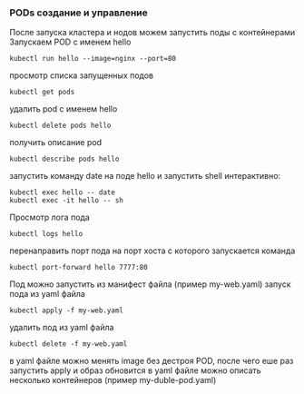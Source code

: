 ### PODs создание и управление
После запуска кластера и нодов можем запустить поды с контейнерами
Запускаем POD с именем hello
```
kubectl run hello --image=nginx --port=80
```
просмотр списка запущенных подов
```
kubectl get pods
```
удалить pod с именем hello
```
kubectl delete pods hello
```
получить описание pod
```
kubectl describe pods hello
```
запустить команду date на поде hello и запустить shell интерактивно:
```
kubectl exec hello -- date
kubectl exec -it hello -- sh
```
Просмотр лога пода
```
kubectl logs hello
```
перенаправить порт пода на порт хоста с которого запускается команда
```
kubectl port-forward hello 7777:80
```
Под можно запустить из манифест файла (пример my-web.yaml)
запуск пода из yaml файла
```
kubectl apply -f my-web.yaml
```
удалить под из yaml файла
```
kubectl delete -f my-web.yaml
```
в yaml файле можно менять image без дестроя POD, после чего еше раз запустить apply и образ обновится
в yaml файле можно описать несколько контейнеров (пример my-duble-pod.yaml)
